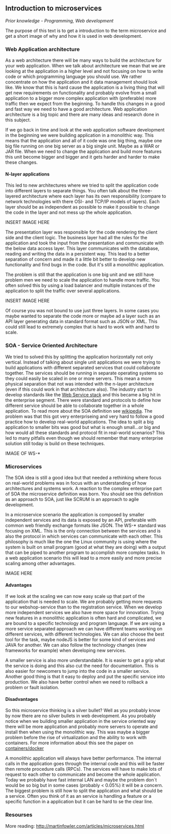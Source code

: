 ## Introduction to microservices

*Prior  knowledge  - Programming, Web development*

The purpose of this text is to get a introduction to the term microservice and get a short image of why and how it is used in web development.

### Web Application architecture
As a web architecture there will be many ways to build the architecture for your web application. When we talk about architecture we mean that we are looking at the application in a higher level and not focusing on how to write code or which programming language you should use. We rather concentrate on how the application and it data management should look like. We know that this is hard cause the application is a living thing that will get new requirements on functionality and probably evolve from a small application to a bigger more complex application with (preferable) more traffic then we expect from the beginning. To handle this changes in a good and fast way we need to have a good architecture. Web application architecture is a big topic and there are many ideas and research done in this subject.

If we go back in time and look at the web application software development in the beginning we were building application in a monolithic way. This means that the application and all of it code was one big thing, maybe one big file running on one big server as a big single unit. Maybe as a WAR or JAR file. When we need to change the application and build more features this unit become bigger and bigger and it gets harder and harder to make these changes.

#### N-layer applications
This led to new architectures where we tried to split the application code into different layers to separate things. You often talk about the three-layered architecture where each layer has its own responsibility (compare to network technologies with there OSI- and TCP/IP models of layers). Each layer should be as independent as possible to make it possible to change the code in the layer and not mess up the whole application.

INSERT IMAGE HERE

The presentation layer was responsible for the code rendering the client side and the client logic. The business layer had all the rules for the application and took the input from the presentation and communicate with the below data access layer. This layer communicates with the database, reading and writing the data in a persistent way. This lead to a better separation of concern and made it a little bit better to develop new functionality and find bugs in the code. But it's still a monolithic application.

The problem is still that the application is one big unit and we still have problem men we need to scale the application to handle more traffic. You often solved this by using a load balancer and multiple instances of the application to split the traffic over several applications.

INSERT IMAGE HERE

Of course you was not bound to use just three layers. In some cases you maybe wanted to separate the code more or maybe ad a layer such as an API layer generating data in standard format such as JSON or XML. This could still lead to extremely complex that is hard to work with and hard to scale.

### SOA - Service Oriented Architecture
We tried to solved this by splitting the application horizontally not only vertical. Instead of talking about single unit applications we were trying to build applications with different separated services that could collaborate together. The services should be running in separate operating systems so they could easily be scaled in one or more servers. This mean a more physical separation that not was intended with the n-layer architecture (even if this could work in that architecture also). The industry start to develop standards like the [Web Service stack](#) and this became a big hit in the enterprise segment. There were standard and protocols to define how different service should be able to collaborate together in a whole application. To read more about the SOA definition see [wikipedia](#).
The problem was that this got very enterpriseing and very hard to follow a good practice how to develop real-world applications. The idea to split a big application to smaller bits was good but what is enough small...or big and how would all these standards and protocol fit in real-world scenarios? This led to many pitfalls even though we should remember that many enterprise solution still today is build on these techniques.

IMAGE OF WS-*

### Microservices
The SOA idea is still a good idea but that needed a rethinking where focus on real-world problems was in focus with an understanding of how architectures and systems work. A reaction to the complex enterprise part of SOA the microservice definition was born. You should see this definition as an approach to SOA, just like SCRUM is an approach to agile development.

In a microservice scenario the application is composed by smaller independent services and its data is exposed by an API, preferable with common web friendly exchange formats like JSON. The WS-* standard was focusing on XML. This is the only connection between the services and is also the protocol in which services can communicate with each other. This philosophy is much like the one the Linux community is using where the system is built on small program (good at what they are doing) with a output that can be piped to another program to accomplish more complex tasks. In a web application scenario this will lead to a more easily and more precise scaling among other advantages.

IMAGE HERE

#### Advantages
If we look at the scaling we can now easy scale up that part of the application that is needed to scale. We are probably getting more requests to our webshop-service than to the registration service. When we develop more independent services we also have more space for innovation. Trying new features in a monolithic application is often hard and complicated, we are bound to a specific technology and program language. If we are using a more service separated approach we can have different teams working on different services, with different technologies. We can also choose the best tool for the task, maybe nodeJS is better for some kind of services and JAVA for another. We can also follow the technology changes (new frameworks for example) when developing new services.

A smaller service is also more understandable. It is easier to get a grip what the service is doing and this also cut the need for documentation. This is also easier for newcomers to jump into the code in a smaller service. Another good thing is that it easy to deploy and put the specific service into production. We also have better control when we need to rollback a problem or fault isolation.

#### Disadvantages
So this microservice thinking is a silver bullet? Well as you probably know by now there are no silver bullets in web development. As you probably notice when we building smaller application in the service oriented way there will be more application and probably more servers to operate and install then when using the monolithic way. This was maybe a bigger problem before the rise of virtualization and the ability to work with containers. For more information about this see the paper on [containers/docker](#)

A monolithic application will always have better performance. The internal calls in the application goes through the internal code and this will be faster then remote procedure calls (RPCs). The services will have to make lots of request to each other to communicate and become the whole application. Today we probably have fast internal LAN and maybe the problem don´t would be so big but in some cases (probably < 0.05%) it will be a concern.
The biggest problem is still how to split the application and what should be a service. Often you think of it as an service is handling a feature or a specific function in a application but it can be hard to se the clear line.

### Resourses

More reading:
http://martinfowler.com/articles/microservices.html
